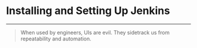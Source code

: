 <!-- .slide: data-background="../img/background/why.jpg" -->
# Installing and Setting Up Jenkins

---


<!-- .slide: data-background="img/ui.png" -->
> When used by engineers, UIs are evil. They sidetrack us from repeatability and automation.